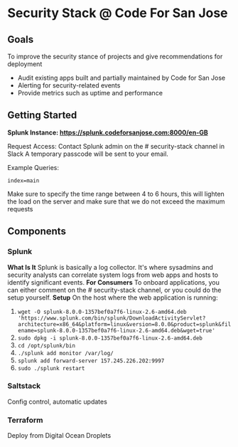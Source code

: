 # Security Stack @ Code For San Jose

## Goals

To improve the security stance of projects and give recommendations for deployment

 - Audit existing apps built and partially maintained by Code for San Jose
 - Alerting for security-related events 
 - Provide metrics such as uptime and performance 

## Getting Started

**Splunk Instance: https://splunk.codeforsanjose.com:8000/en-GB**

Request Access: Contact Splunk admin on the # security-stack channel in Slack
A temporary passcode will be sent to your email. 

Example Queries: 

`index=main` 

Make sure to specify the time range between 4 to 6 hours, this will lighten the load on the server and make sure that we do not exceed the maximum requests


## Components
### Splunk
**What Is It**
Splunk is basically a log collector. It's where sysadmins and security analysts can correlate system logs from web apps and hosts to identify significant events.
**For Consumers**
To onboard applications, you can either comment on the # security-stack channel, or you could do the setup yourself. 
**Setup** 
On the host where the web application is running: 
 1. `wget -O splunk-8.0.0-1357bef0a7f6-linux-2.6-amd64.deb 'https://www.splunk.com/bin/splunk/DownloadActivityServlet?architecture=x86_64&platform=linux&version=8.0.0&product=splunk&filename=splunk-8.0.0-1357bef0a7f6-linux-2.6-amd64.deb&wget=true'
`
2. `sudo dpkg -i splunk-8.0.0-1357bef0a7f6-linux-2.6-amd64.deb`
3. `cd /opt/splunk/bin`
4. `./splunk add monitor /var/log/`
5. `splunk add forward-server 157.245.226.202:9997`
6. `sudo ./splunk restart`

### Saltstack

Config control, automatic updates 


### Terraform

Deploy from Digital Ocean Droplets
